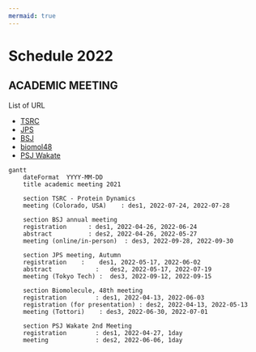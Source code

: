 ```yaml
---
mermaid: true
---
```


# Schedule 2022

## ACADEMIC MEETING

List of URL

- [TSRC](https://www.telluridescience.org/meetings/workshop-details?wid=1040)
- [JPS](https://www.jps.or.jp/english/)
- [BSJ](https://www2.aeplan.co.jp/bsj2022/index.html)
- [biomol48](https://sites.google.com/tottori-u.ac.jp/biomol48/)
- [PSJ Wakate](https://www2.aeplan.co.jp/pssj2022/wakate_koryu.html)

```mermaid
gantt
    dateFormat  YYYY-MM-DD
    title academic meeting 2021

    section TSRC - Protein Dynamics
    meeting (Colorado, USA)    : des1, 2022-07-24, 2022-07-28
        
    section BSJ annual meeting
    registration      : des1, 2022-04-26, 2022-06-24
    abstract          : des2, 2022-04-26, 2022-05-27
    meeting (online/in-person)  : des3, 2022-09-28, 2022-09-30
  
    section JPS meeting, Autumn
    registration	:    des1, 2022-05-17, 2022-06-02
    abstract	        :   des2, 2022-05-17, 2022-07-19
    meeting (Tokyo Tech) :	des3, 2022-09-12, 2022-09-15

    section Biomolecule, 48th meeting
    registration        : des1, 2022-04-13, 2022-06-03
    registration (for presentation) : des2, 2022-04-13, 2022-05-13
    meeting (Tottori)    : des3, 2022-06-30, 2022-07-01

    section PSJ Wakate 2nd Meeting
    registration        : des1, 2022-04-27, 1day
    meeting             : des2, 2022-06-06, 1day
```

